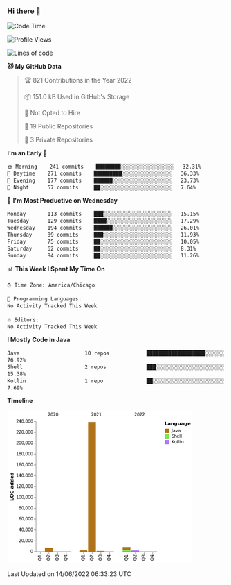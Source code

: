 ### Hi there 👋


<!--START_SECTION:waka-->
![Code Time](http://img.shields.io/badge/Code%20Time-0%20secs-blue)

![Profile Views](http://img.shields.io/badge/Profile%20Views-0-blue)

![Lines of code](https://img.shields.io/badge/From%20Hello%20World%20I%27ve%20Written-259%20Thousand%20lines%20of%20code-blue)

**🐱 My GitHub Data** 

> 🏆 821 Contributions in the Year 2022
 > 
> 📦 151.0 kB Used in GitHub's Storage 
 > 
> 🚫 Not Opted to Hire
 > 
> 📜 19 Public Repositories 
 > 
> 🔑 3 Private Repositories  
 > 
**I'm an Early 🐤** 

```text
🌞 Morning    241 commits    ████████░░░░░░░░░░░░░░░░░   32.31% 
🌆 Daytime    271 commits    █████████░░░░░░░░░░░░░░░░   36.33% 
🌃 Evening    177 commits    ██████░░░░░░░░░░░░░░░░░░░   23.73% 
🌙 Night      57 commits     ██░░░░░░░░░░░░░░░░░░░░░░░   7.64%

```
📅 **I'm Most Productive on Wednesday** 

```text
Monday       113 commits    ███░░░░░░░░░░░░░░░░░░░░░░   15.15% 
Tuesday      129 commits    ████░░░░░░░░░░░░░░░░░░░░░   17.29% 
Wednesday    194 commits    ██████░░░░░░░░░░░░░░░░░░░   26.01% 
Thursday     89 commits     ███░░░░░░░░░░░░░░░░░░░░░░   11.93% 
Friday       75 commits     ██░░░░░░░░░░░░░░░░░░░░░░░   10.05% 
Saturday     62 commits     ██░░░░░░░░░░░░░░░░░░░░░░░   8.31% 
Sunday       84 commits     ██░░░░░░░░░░░░░░░░░░░░░░░   11.26%

```


📊 **This Week I Spent My Time On** 

```text
⌚︎ Time Zone: America/Chicago

💬 Programming Languages: 
No Activity Tracked This Week

🔥 Editors: 
No Activity Tracked This Week

```

**I Mostly Code in Java** 

```text
Java                     10 repos            ███████████████████░░░░░░   76.92% 
Shell                    2 repos             ███░░░░░░░░░░░░░░░░░░░░░░   15.38% 
Kotlin                   1 repo              ██░░░░░░░░░░░░░░░░░░░░░░░   7.69%

```


**Timeline**

![Chart not found](https://raw.githubusercontent.com/powercasgamer/powercasgamer/master/charts/bar_graph.png) 


 Last Updated on 14/06/2022 06:33:23 UTC
<!--END_SECTION:waka-->
